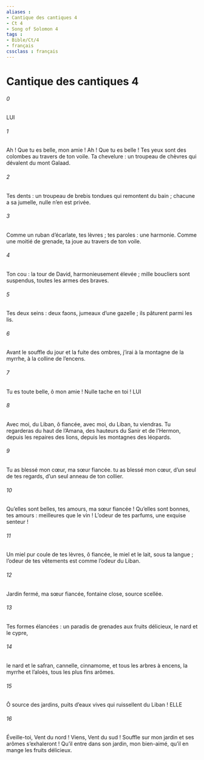 ```yaml
---
aliases : 
- Cantique des cantiques 4
- Ct 4
- Song of Solomon 4
tags : 
- Bible/Ct/4
- français
cssclass : français
---
```


# Cantique des cantiques 4

###### 0
LUI
###### 1
Ah ! Que tu es belle, mon amie !
Ah ! Que tu es belle !
Tes yeux sont des colombes
au travers de ton voile.
Ta chevelure : un troupeau de chèvres
qui dévalent du mont Galaad.
###### 2
Tes dents : un troupeau de brebis tondues
qui remontent du bain ;
chacune a sa jumelle,
nulle n’en est privée.
###### 3
Comme un ruban d’écarlate, tes lèvres ;
tes paroles : une harmonie.
Comme une moitié de grenade, ta joue
au travers de ton voile.
###### 4
Ton cou : la tour de David,
harmonieusement élevée ;
mille boucliers sont suspendus,
toutes les armes des braves.
###### 5
Tes deux seins : deux faons,
jumeaux d’une gazelle ;
ils pâturent parmi les lis.
###### 6
Avant le souffle du jour
et la fuite des ombres,
j’irai à la montagne de la myrrhe,
à la colline de l’encens.
###### 7
Tu es toute belle, ô mon amie !
Nulle tache en toi !
LUI
###### 8
Avec moi, du Liban, ô fiancée,
avec moi, du Liban, tu viendras.
Tu regarderas du haut de l’Amana,
des hauteurs du Sanir et de l’Hermon,
depuis les repaires des lions,
depuis les montagnes des léopards.
###### 9
Tu as blessé mon cœur,
ma sœur fiancée.
tu as blessé mon cœur,
d’un seul de tes regards,
d’un seul anneau de ton collier.
###### 10
Qu’elles sont belles, tes amours,
ma sœur fiancée !
Qu’elles sont bonnes, tes amours :
meilleures que le vin !
L’odeur de tes parfums,
une exquise senteur !
###### 11
Un miel pur coule de tes lèvres,
ô fiancée,
le miel et le lait,
sous ta langue ;
l’odeur de tes vêtements
est comme l’odeur du Liban.
###### 12
Jardin fermé,
ma sœur fiancée,
fontaine close,
source scellée.
###### 13
Tes formes élancées :
un paradis de grenades
aux fruits délicieux,
le nard et le cypre,
###### 14
le nard et le safran,
cannelle, cinnamome,
et tous les arbres à encens,
la myrrhe et l’aloès,
tous les plus fins arômes.
###### 15
Ô source des jardins,
puits d’eaux vives
qui ruissellent du Liban !
ELLE
###### 16
Éveille-toi, Vent du nord !
Viens, Vent du sud !
Souffle sur mon jardin
et ses arômes s’exhaleront !
Qu’il entre dans son jardin, mon bien-aimé,
qu’il en mange les fruits délicieux.
